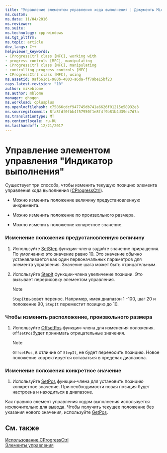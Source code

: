 ```yaml
---
title: "Управление элементом управления хода выполнения | Документы Microsoft"
ms.custom: 
ms.date: 11/04/2016
ms.reviewer: 
ms.suite: 
ms.technology: cpp-windows
ms.tgt_pltfrm: 
ms.topic: article
dev_langs: C++
helpviewer_keywords:
- CProgressCtrl class [MFC], working with
- progress controls [MFC], manipulating
- CProgressCtrl class [MFC], manipulating
- controlling progress controls [MFC]
- CProgressCtrl class [MFC], using
ms.assetid: 9af561d1-980b-4003-a6da-ff79be15bf23
caps.latest.revision: "10"
author: mikeblome
ms.author: mblome
manager: ghogen
ms.workload: cplusplus
ms.openlocfilehash: c75866cdcf947745db741a6626f01215e58932e3
ms.sourcegitcommit: 8fa8fdf0fbb4f57950f1e8f4f9b81b4d39ec7d7a
ms.translationtype: MT
ms.contentlocale: ru-RU
ms.lasthandoff: 12/21/2017
---
```

# <a name="manipulating-the-progress-control"></a>Управление элементом управления "Индикатор выполнения"
Существует три способа, чтобы изменить текущую позицию элемента управления хода выполнения ([CProgressCtrl](../mfc/reference/cprogressctrl-class.md)).  
  
-   Можно изменить положение величину предустановленную инкремента.  
  
-   Можно изменить положение по произвольного размера.  
  
-   Можно изменить положение конкретное значение.  
  
### <a name="to-change-the-position-by-a-preset-amount"></a>Изменение положения предустановленную величину  
  
1.  Используйте [SetStep](../mfc/reference/cprogressctrl-class.md#setstep) функции-члена задайте значение приращения. По умолчанию это значение равно 10. Это значение обычно устанавливается как один первоначальных параметров для элемента управления. Значение шага может быть отрицательным.  
  
2.  Используйте [StepIt](../mfc/reference/cprogressctrl-class.md#stepit) функции-члена увеличение позиции. Это вызывает перерисовку элементом управления.  
  
    > [!NOTE]
    >  `StepIt`вызовет перенос. Например, имея диапазон 1 -100, шаг 20 и положение 90, `StepIt` переместит позицию до 10.  
  
### <a name="to-change-the-position-by-an-arbitrary-amount"></a>Чтобы изменить расположение, произвольного размера  
  
1.  Используйте [OffsetPos](../mfc/reference/cprogressctrl-class.md#offsetpos) функции-члена для изменения положения. `OffsetPos`будет принимать отрицательные значения.  
  
    > [!NOTE]
    >  `OffsetPos`, в отличие от `StepIt`, не будет переносить позицию. Новое положение корректируется оставаться в пределах диапазона.  
  
### <a name="to-change-the-position-to-a-specific-value"></a>Изменение положения конкретное значение  
  
1.  Используйте [SetPos](../mfc/reference/cprogressctrl-class.md#setpos) функции-члена для установить позицию конкретное значение. При необходимости новая позиция будет настроена и находиться в диапазоне.  
  
 Как правило элемент управления ходом выполнения используется исключительно для вывода. Чтобы получить текущее положение без указания нового значения, используйте [GetPos](../mfc/reference/cprogressctrl-class.md#getpos).  
  
## <a name="see-also"></a>См. также  
 [Использование CProgressCtrl](../mfc/using-cprogressctrl.md)   
 [Элементы управления](../mfc/controls-mfc.md)

